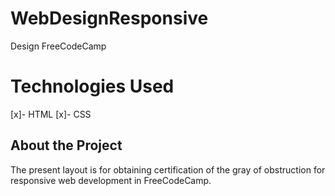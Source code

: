 # WebDesignResponsive
 Design FreeCodeCamp

# Technologies Used

[x]- HTML
[x]- CSS

## About the Project
The present layout is for obtaining certification of the gray of obstruction for responsive web development in FreeCodeCamp.
